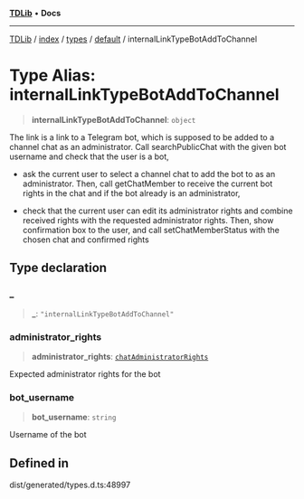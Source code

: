 [**TDLib**](../../../../../../README.md) • **Docs**

***

[TDLib](../../../../../../modules.md) / [index](../../../../../README.md) / [types](../../../README.md) / [default](../README.md) / internalLinkTypeBotAddToChannel

# Type Alias: internalLinkTypeBotAddToChannel

> **internalLinkTypeBotAddToChannel**: `object`

The link is a link to a Telegram bot, which is supposed to be added to a channel chat as an administrator. Call searchPublicChat with the given bot username and check that the user is a bot,

- ask the current user to select a channel chat to add the bot to as an administrator. Then, call getChatMember to receive the current bot rights in the chat and if the bot already is an administrator,

- check that the current user can edit its administrator rights and combine received rights with the requested administrator rights. Then, show confirmation box to the user, and call setChatMemberStatus with the chosen chat and confirmed rights

## Type declaration

### \_

> **\_**: `"internalLinkTypeBotAddToChannel"`

### administrator\_rights

> **administrator\_rights**: [`chatAdministratorRights`](chatAdministratorRights.md)

Expected administrator rights for the bot

### bot\_username

> **bot\_username**: `string`

Username of the bot

## Defined in

dist/generated/types.d.ts:48997
